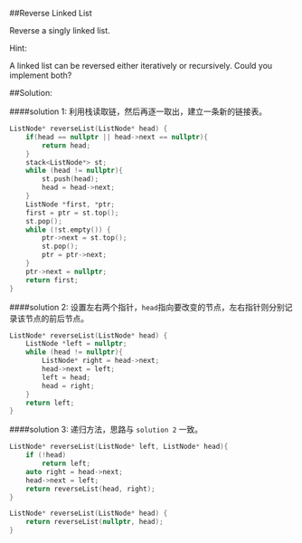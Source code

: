 ##Reverse Linked List

Reverse a singly linked list.

Hint:

A linked list can be reversed either iteratively or recursively. Could you implement both?

##Solution:

####solution 1:
利用栈读取链，然后再逐一取出，建立一条新的链接表。

```cpp
ListNode* reverseList(ListNode* head) {
    if(head == nullptr || head->next == nullptr){
        return head;
    }
    stack<ListNode*> st;
    while (head != nullptr){
        st.push(head);
        head = head->next;
    }
    ListNode *first, *ptr;
    first = ptr = st.top();
    st.pop();
    while (!st.empty()) {
        ptr->next = st.top();
        st.pop();
        ptr = ptr->next;
    }
    ptr->next = nullptr;
    return first;
}
```

####solution 2:
设置左右两个指针，`head`指向要改变的节点，左右指针则分别记录该节点的前后节点。

```cpp
ListNode* reverseList(ListNode* head) {
    ListNode *left = nullptr;
    while (head != nullptr){
        ListNode* right = head->next;
        head->next = left;
        left = head;
        head = right;
    }
    return left;
}
```

####solution 3:
递归方法，思路与 `solution 2` 一致。

```cpp
ListNode* reverseList(ListNode* left, ListNode* head){
    if (!head)
        return left;
    auto right = head->next;
    head->next = left;
    return reverseList(head, right);
}

ListNode* reverseList(ListNode* head) {
    return reverseList(nullptr, head);
}
```